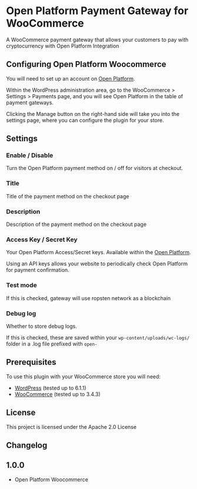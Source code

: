 # Open Platform Payment Gateway for WooCommerce

A WooCommerce payment gateway that allows your customers to pay with cryptocurrency with Open Platform Integration

## Configuring Open Platform Woocommerce

You will need to set up an account on [Open Platform](https://api.openfuture.io).

Within the WordPress administration area, go to the WooCommerce > Settings > Payments page, and you will see Open Platform in the table of payment gateways.

Clicking the Manage button on the right-hand side will take you into the settings page, where you can configure the plugin for your store.

## Settings

### Enable / Disable

Turn the Open Platform payment method on / off for visitors at checkout.

### Title

Title of the payment method on the checkout page

### Description

Description of the payment method on the checkout page

### Access Key / Secret Key

Your Open Platform Access/Secret keys. Available within the [Open Platform](https://api.openfuture.io/applications).

Using an API keys allows your website to periodically check Open Platform for payment confirmation.

### Test mode

If this is checked, gateway will use ropsten network as a blockchain

### Debug log

Whether to store debug logs.

If this is checked, these are saved within your `wp-content/uploads/wc-logs/` folder in a .log file prefixed with `open-`

## Prerequisites

To use this plugin with your WooCommerce store you will need:

* [WordPress] (tested up to 6.1.1)
* [WooCommerce] (tested up to 3.4.3)

## License

This project is licensed under the Apache 2.0 License

## Changelog

## 1.0.0 ##
* Open Platform Woocommerce

[//]: # (Comments for storing reference material in. Stripped out when processing the markdown)

[Open Platform]: <https://api.openfuture.io/>
[WooCommerce]: <https://woocommerce.com/>
[WordPress]: <https://wordpress.org/>
